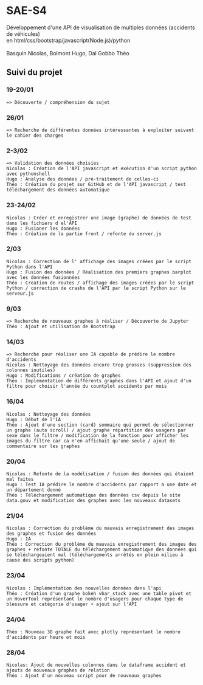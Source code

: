 # SAE-S4
Développement d'une API de visualisation de multiples données (accidents de véhicules)
<br> en html/css/bootstrap/javascript(Node.js)/python
<br><br> Basquin Nicolas, Bolmont Hugo, Dal Gobbo Théo

## Suivi du projet

### 19-20/01
    => Découverte / compréhension du sujet

### 26/01
    => Recherche de différentes données intéressantes à exploiter suivant le cahier des charges

### 2-3/02
    => Validation des données choisies
    Nicolas : Création de l'API javascript et exécution d'un script python avec pythonshell
    Hugo : Analyse des données / pré-traitement de celles-ci
    Théo : Création du projet sur GitHub et de l'API javascript / test téléchargement des données automatique

### 23-24/02
    Nicolas : Créer et enregistrer une image (graphe) de données de test dans les fichiers d el'API
    Hugo : Fusioner les données
    Théo : Création de la partie front / refonte du server.js

### 2/03
    Nicolas : Correction de l' affichage des images créées par le script Python dans l'API
    Hugo : Fusion des données / Réalisation des premiers graphes barplot avec les données fusionnées
    Théo : Creation de routes / affichage des images créées par le script Python / correction de crashs de l'API par le script Python sur le serveur.js

### 9/03
    => Recherche de nouveaux graphes à réaliser / Découverte de Jupyter
    Théo : Ajout et utilisation de Bootstrap

### 14/03
    => Recherche pour réaliser une IA capable de prédire le nombre d'accidents
    Nicolas : Nettoyage des données encore trop grosses (suppression des colonnes inutiles)
    Hugo : Modifications / création de graphes
    Théo : Implémentation de différents graphes dans l'API et ajout d'un filtre pour choisir l'année du countplot accidents par mois

### 16/04
    Nicolas : Nettoyage des données
    Hugo : Début de l'IA
    Théo : Ajout d'une section (card) sommaire qui permet de sélectionner un graphe (auto scroll) / ajout graphe répartition des usagers par sexe dans le filtre / modification de la fonction pour afficher les images du filtre car ca n'en affichait qu'une seule / ajout de commentaire sur les graphes

### 20/04
    Nicolas : Refonte de la modélisation / fusion des données qui étaient mal faites
    Hugo : Test IA prédire le nombre d'accidents par rapport a une date et un département donné
    Théo : Téléchargement automatique des données csv depuis le site data.gouv et modification des graphes avec les nouveaux datasets

### 21/04
    Nicolas : Correction du problème du mauvais enregistrement des images des graphes et fusion des données
    Hugo : IA
    Théo : Correction du problème du mauvais enregistrement des images des graphes + refonte TOTALE du téléchargement automatique des données qui se téléchargeaient mal (téléchargements arrêtés en plein milieu à cause des scripts python)

### 23/04
    Nicolas : Implémentation des nouvelles données dans l'api
    Théo : Création d'un graphe bokeh vbar_stack avec une table pivot et un HoverTool représentant le nombre d'usagers pour chaque type de blessure et catégorie d'usager + ajout sur l'API

### 24/04
    Théo : Nouveau 3D graphe fait avec plotly représentant le nombre d'accidents par heure et mois

### 28/04
    Nicolas: Ajout de nouvelles colonnes dans le dataframe accident et ajouts de nouveaux graphes de relation
    Théo : Ajout d'un nouveau script pour de nouveaux graphes
